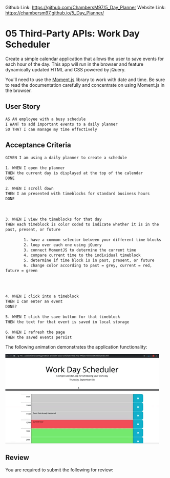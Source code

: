 Github Link: https://github.com/ChambersM97/5_Day_Planner
Website Link:  https://chambersm97.github.io/5_Day_Planner/


# 05 Third-Party APIs: Work Day Scheduler

Create a simple calendar application that allows the user to save events for each hour of the day.
This app will run in the browser and
feature dynamically updated HTML and CSS powered by jQuery.

You'll need to use the [Moment.js](https://momentjs.com/) library to work with date and time.
Be sure to read the documentation carefully and concentrate on using Moment.js in the browser.

## User Story

```
AS AN employee with a busy schedule
I WANT to add important events to a daily planner
SO THAT I can manage my time effectively
```

## Acceptance Criteria

```
GIVEN I am using a daily planner to create a schedule

1. WHEN I open the planner
THEN the current day is displayed at the top of the calendar
DONE

2. WHEN I scroll down
THEN I am presented with timeblocks for standard business hours
DONE



3. WHEN I view the timeblocks for that day
THEN each timeblock is color coded to indicate whether it is in the past, present, or future

        1. have a common selector between your different time blocks
        2. loop over each one using jQuery
        3. connect MomentJS to determine the current time
        4. compare current time to the individual timeblock 
        5. determine if time block is in past, present, or future
        6. change color according to past = grey, current = red, future = green




4. WHEN I click into a timeblock
THEN I can enter an event
DONE?

5. WHEN I click the save button for that timeblock
THEN the text for that event is saved in local storage

6. WHEN I refresh the page
THEN the saved events persist
```

The following animation demonstrates the application functionality:

![day planner demo](./Assets/05-third-party-apis-homework-demo.gif)

## Review

You are required to submit the following for review:

<!-- * The URL of the deployed application.  -->

<!-- * The URL of the GitHub repository. Give the repository a unique name and include a README describing the project.

- - -
© 2019 Trilogy Education Services, a 2U, Inc. brand. All Rights Reserved. -->
